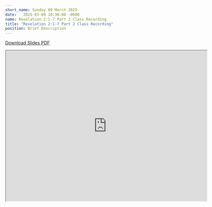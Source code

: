 ```yaml
---
short_name: Sunday 09 March 2025
date:   2025-03-09 10:30:00 -0600
name: Revelation 2:1-7 Part 2 Class Recording
title: "Revelation 2:1-7 Part 2 Class Recording"
position: Brief Description
---
```

[Download Slides PDF](https://drive.google.com/file/d/1WzWsFF6qq7Q0IxNbCJ4BkF-e0OHOZMK8/view)
<iframe src="https://drive.google.com/file/d/1Uh9R5VC4j8t5H08nEHt4kuQO3KB-wswP/preview" width="640" height="480" allow="autoplay"></iframe>
